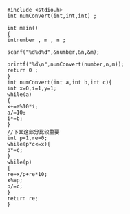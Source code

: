     #include <stdio.h> 
    int numConvert(int,int,int) ; 
    
    int main()
    {
    intnumber , m , n ;
    
    scanf("%d%d%d",&number,&n,&m);
    
    printf("%d\n",numConvert(number,n,m));
    return 0 ;
    }
    int numConvert(int a,int b,int c){
    int x=0,i=1,y=1;
    while(a)
    {
    x+=a%10*i;
    a/=10;
    i*=b;
    }
    //下面这部分比较重要  
    int p=1,re=0;
    while(p*c<=x){
    p*=c;
    }
    while(p)
    {
    re=x/p+re*10;
    x%=p;
    p/=c;
    }
    return re;
    }
    

